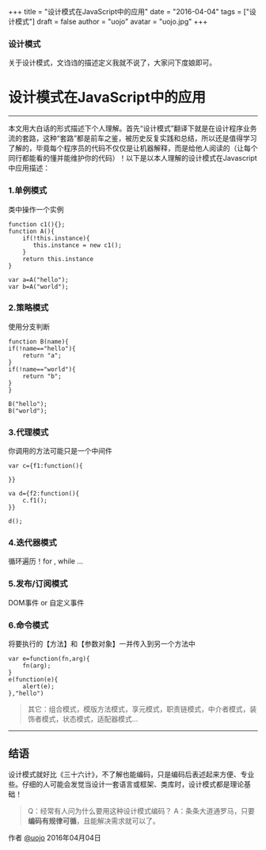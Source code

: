 +++
title = "设计模式在JavaScript中的应用"
date = "2016-04-04"
tags = ["设计模式"]
draft = false
author = "uojo"
avatar = "uojo.jpg"
+++

### 设计模式
关于设计模式，文诌诌的描述定义我就不说了，大家问下度娘即可。

# 设计模式在JavaScript中的应用

------

本文用大白话的形式描述下个人理解。首先“设计模式”翻译下就是在设计程序业务流的套路，这种“套路”都是前车之鉴，被历史反复实践和总结，所以还是值得学习了解的，毕竟每个程序员的代码不仅仅是让机器解释，而是给他人阅读的（让每个同行都能看的懂并能维护你的代码）！以下是以本人理解的设计模式在Javascript中应用描述：

### 1.单例模式

类中操作一个实例

    function c1(){};
    function A(){
	    if(!this.instance){
	       this.instance = new c1();
	    }
	    return this.instance
    }
    
    var a=A("hello");
    var b=A("world");

### 2.策略模式

使用分支判断

    function B(name){
    if(!name=="hello"){
    	return "a";
    }
    if(!name=="world"){
    	return "b";
    }
    }
    
    B("hello");
    B("world");

### 3.代理模式

你调用的方法可能只是一个中间件

    var c={f1:function(){
    
    }}
    
    va d={f2:function(){
    	c.f1();
    }}
    
    d();

### 4.迭代器模式

循环遍历！for , while ...

### 5.发布/订阅模式

DOM事件 or 自定义事件

### 6.命令模式
将要执行的【方法】和【参数对象】一并传入到另一个方法中

    var e=function(fn,arg){
    	fn(arg);
    }
    e(function(e){
    	alert(e);
    },"hello")

> 其它：组合模式，模版方法模式，享元模式，职责链模式，中介者模式，装饰者模式，状态模式，适配器模式...

----------

## 结语

设计模式就好比《三十六计》，不了解也能编码，只是编码后表述起来方便、专业些。仔细的人可能会发觉当设计一套语言或框架、类库时，设计模式都是理论基础！

> Q：经常有人问为什么要用这种设计模式编码？
> A：条条大道通罗马，只要**编码有规律可循**，且能解决需求就可以了。



作者 [@uojo][1]
2016年04月04日

[1]: http://weibo.com/uojo
